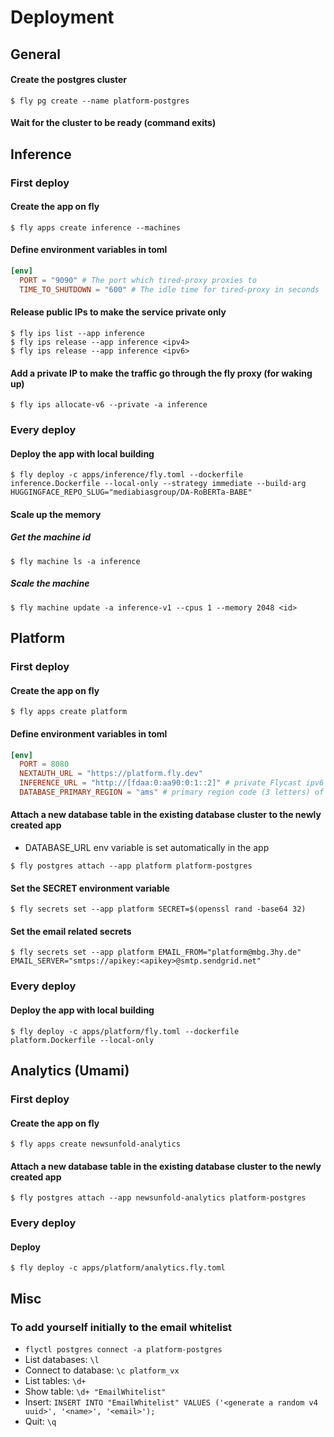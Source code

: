 # Deployment

## General

#### Create the postgres cluster

```console
$ fly pg create --name platform-postgres
```

#### Wait for the cluster to be ready (command exits)

## Inference

### First deploy

#### Create the app on fly

```console
$ fly apps create inference --machines
```

#### Define environment variables in toml

```toml
[env]
  PORT = "9090" # The port which tired-proxy proxies to
  TIME_TO_SHUTDOWN = "600" # The idle time for tired-proxy in seconds
```

#### Release public IPs to make the service private only

```console
$ fly ips list --app inference
$ fly ips release --app inference <ipv4>
$ fly ips release --app inference <ipv6>
```

#### Add a private IP to make the traffic go through the fly proxy (for waking up)

```console
$ fly ips allocate-v6 --private -a inference
```

### Every deploy

#### Deploy the app with local building

```console
$ fly deploy -c apps/inference/fly.toml --dockerfile inference.Dockerfile --local-only --strategy immediate --build-arg HUGGINGFACE_REPO_SLUG="mediabiasgroup/DA-RoBERTa-BABE"
```

#### Scale up the memory

##### Get the machine id

```console
$ fly machine ls -a inference
```

##### Scale the machine

```console
$ fly machine update -a inference-v1 --cpus 1 --memory 2048 <id>
```

## Platform

### First deploy

#### Create the app on fly

```console
$ fly apps create platform
```

#### Define environment variables in toml

```toml
[env]
  PORT = 8080
  NEXTAUTH_URL = "https://platform.fly.dev"
  INFERENCE_URL = "http://[fdaa:0:aa90:0:1::2]" # private Flycast ipv6 assigned to inference
  DATABASE_PRIMARY_REGION = "ams" # primary region code (3 letters) of the database cluster
```

#### Attach a new database table in the existing database cluster to the newly created app

- DATABASE_URL env variable is set automatically in the app

```console
$ fly postgres attach --app platform platform-postgres
```

#### Set the SECRET environment variable

```console
$ fly secrets set --app platform SECRET=$(openssl rand -base64 32)
```

#### Set the email related secrets

```console
$ fly secrets set --app platform EMAIL_FROM="platform@mbg.3hy.de" EMAIL_SERVER="smtps://apikey:<apikey>@smtp.sendgrid.net"
```

### Every deploy

#### Deploy the app with local building

```console
$ fly deploy -c apps/platform/fly.toml --dockerfile platform.Dockerfile --local-only
```

## Analytics (Umami)

### First deploy

#### Create the app on fly

```console
$ fly apps create newsunfold-analytics
```

#### Attach a new database table in the existing database cluster to the newly created app

```console
$ fly postgres attach --app newsunfold-analytics platform-postgres
```

### Every deploy

#### Deploy

```console
$ fly deploy -c apps/platform/analytics.fly.toml
```

## Misc

### To add yourself initially to the email whitelist

- `flyctl postgres connect -a platform-postgres`
- List databases: `\l`
- Connect to database: `\c platform_vx`
- List tables: `\d+`
- Show table: `\d+ "EmailWhitelist"`
- Insert: `INSERT INTO "EmailWhitelist" VALUES ('<generate a random v4 uuid>', '<name>', '<email>');`
- Quit: `\q`
